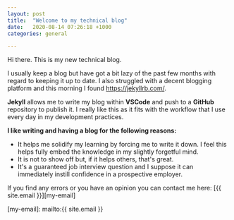 ```yaml
---
layout: post
title:  "Welcome to my technical blog"
date:   2020-08-14 07:26:18 +1000
categories: general

---
```


Hi there. This is my new technical blog.

I usually keep a blog but have got a bit lazy of the past few months with regard to keeping it up to date. I also struggled with a decent blogging platform and this morning I found <https://jekyllrb.com/>.

**Jekyll** allows me to write my blog within **VSCode** and push to a **GitHub** repository to publish it. I really like this as it fits with the workflow that I use every day in my development practices.

**I like writing and having a blog for the following reasons:**

- It helps me solidify my learning by forcing me to write it down. I feel this helps fully embed the knowledge in my slightly forgetful mind.
- It is not to show off but, if it helps others, that's great.
- It's a guaranteed job interview question and I suppose it can immediately instill confidence in a prospective employer.

If you find any errors or you have an opinion you can contact me here: [{{ site.email }}][my-email]

[my-email]: mailto:{{ site.email }}
